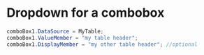 # Dropdown for a combobox


```csharp
comboBox1.DataSource = MyTable;
comboBox1.ValueMember = "my table header";
comboBox1.DisplayMember = "my other table header"; //optional
```

